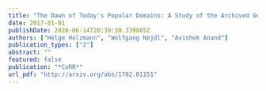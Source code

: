 ```yaml
---
title: "The Dawn of Today's Popular Domains: A Study of the Archived German Web over 18 Years"
date: 2017-01-01
publishDate: 2020-06-14T20:39:30.339865Z
authors: ["Helge Holzmann", "Wolfgang Nejdl", "Avishek Anand"]
publication_types: ["2"]
abstract: ""
featured: false
publication: "*CoRR*"
url_pdf: "http://arxiv.org/abs/1702.01151"
---
```


